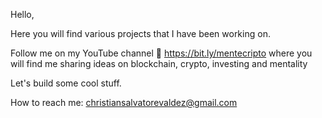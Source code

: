 Hello,

Here you will find various projects that I have been working on. 

Follow me on my YouTube channel 🎥 https://bit.ly/mentecripto where you will find me sharing ideas on blockchain, crypto, investing and mentality

Let's build some cool stuff.



How to reach me: christiansalvatorevaldez@gmail.com

<!---
salvatorevaldez/salvatorevaldez is a ✨ special ✨ repository because its `README.md` (this file) appears on your GitHub profile.
You can click the Preview link to take a look at your changes.
--->
